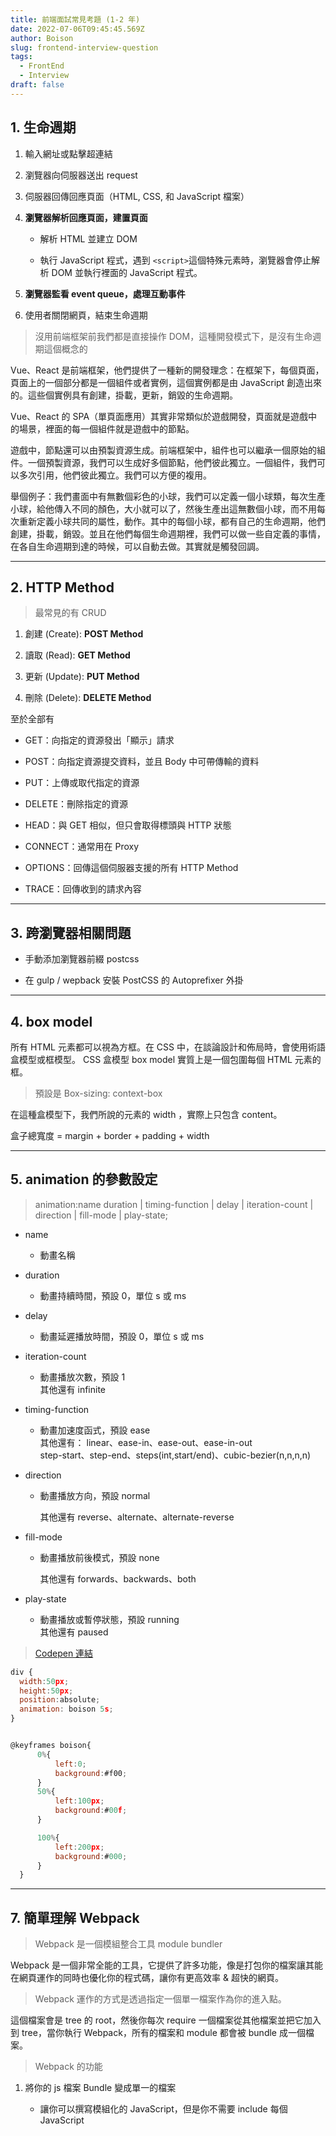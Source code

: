 ```yaml
---
title: 前端面試常見考題 (1-2 年)
date: 2022-07-06T09:45:45.569Z
author: Boison
slug: frontend-interview-question
tags:
  - FrontEnd
  - Interview
draft: false
---
```

## 1. 生命週期

1. 輸入網址或點擊超連結

2. 瀏覽器向伺服器送出 request

3. 伺服器回傳回應頁面（HTML, CSS, 和 JavaScript 檔案）

4. **瀏覽器解析回應頁面，建置頁面**

   * 解析 HTML 並建立 DOM

   * 執行 JavaScript 程式，遇到 `<script>`這個特殊元素時，瀏覽器會停止解析 DOM 並執行裡面的 JavaScript 程式。

5. **瀏覽器監看 event queue，處理互動事件**

6. 使用者關閉網頁，結束生命週期

> 沒用前端框架前我們都是直接操作 DOM，這種開發模式下，是沒有生命週期這個概念的

 Vue、React 是前端框架，他們提供了一種新的開發理念：在框架下，每個頁面，頁面上的一個部分都是一個組件或者實例，這個實例都是由 JavaScript 創造出來的。這些個實例具有創建，掛載，更新，銷毀的生命週期。

Vue、React 的 SPA（單頁面應用）其實非常類似於遊戲開發，頁面就是遊戲中的場景，裡面的每一個組件就是遊戲中的節點。

遊戲中，節點還可以由預製資源生成。前端框架中，組件也可以繼承一個原始的組件。一個預製資源，我們可以生成好多個節點，他們彼此獨立。一個組件，我們可以多次引用，他們彼此獨立。我們可以方便的複用。

舉個例子：我們畫面中有無數個彩色的小球，我們可以定義一個小球類，每次生產小球，給他傳入不同的顏色，大小就可以了，然後生產出這無數個小球，而不用每次重新定義小球共同的屬性，動作。其中的每個小球，都有自己的生命週期，他們創建，掛載，銷毀。並且在他們每個生命週期裡，我們可以做一些自定義的事情，在各自生命週期到達的時候，可以自動去做。其實就是觸發回調。

---

## 2. HTTP Method

> 最常見的有 CRUD

1. 創建 (Create): **POST Method**

2. 讀取 (Read): **GET Method**

3. 更新 (Update): **PUT Method**

4. 刪除 (Delete): **DELETE Method**

至於全部有

* GET：向指定的資源發出「顯示」請求

* POST：向指定資源提交資料，並且 Body 中可帶傳輸的資料

* PUT：上傳或取代指定的資源

* DELETE：刪除指定的資源

* HEAD：與 GET 相似，但只會取得標頭與 HTTP 狀態

* CONNECT：通常用在 Proxy

* OPTIONS：回傳這個伺服器支援的所有 HTTP Method

* TRACE：回傳收到的請求內容

---

## 3. 跨瀏覽器相關問題

* 手動添加瀏覽器前綴 postcss

* 在 gulp / wepback 安裝  PostCSS 的 Autoprefixer 外掛

---

## 4. box model

所有 HTML 元素都可以視為方框。在 CSS 中，在談論設計和佈局時，會使用術語盒模型或框模型。 CSS 盒模型 box model 實質上是一個包圍每個 HTML 元素的框。

> 預設是 Box-sizing: context-box

在這種盒模型下，我們所說的元素的 width ，實際上只包含 content。

盒子總寬度 \= margin \+ border \+ padding \+ width

---

## 5. animation 的參數設定

> animation:name duration | timing-function | delay | iteration-count | direction | fill-mode | play-state;

* name

  * 動畫名稱

* duration

  * 動畫持續時間，預設 0，單位 s 或 ms

* delay

  * 動畫延遲播放時間，預設 0，單位 s 或 ms

* iteration-count

  * 動畫播放次數，預設 1\
    其他還有 infinite

* timing-function

  * 動畫加速度函式，預設 ease\
    其他還有： linear、ease-in、ease-out、ease-in-out\
    step-start、step-end、steps(int,start/end)、cubic-bezier(n,n,n,n)

* direction

  * 動畫播放方向，預設 normal

    其他還有 reverse、alternate、alternate-reverse

* fill-mode

  * 動畫播放前後模式，預設 none

    其他還有 forwards、backwards、both

* play-state

  * 動畫播放或暫停狀態，預設 running\
    其他還有 paused 

> [Codepen 連結](https://codepen.io/boisonchang/pen/QWmyKpG)

```javascript
div {
  width:50px;
  height:50px; 
  position:absolute;
  animation: boison 5s;
}


@keyframes boison{
      0%{
          left:0;
          background:#f00;
      }
      50%{
          left:100px;
          background:#00f;
      }

      100%{
          left:200px;
          background:#000;
      }
  }
```
---
## 7. 簡單理解 Webpack

> Webpack 是一個模組整合工具 module bundler

Webpack 是一個非常全能的工具，它提供了許多功能，像是打包你的檔案讓其能在網頁運作的同時也優化你的程式碼，讓你有更高效率 & 超快的網頁。

> Webpack 運作的方式是透過指定一個單一檔案作為你的進入點。

這個檔案會是 tree 的 root，然後你每次 require 一個檔案從其他檔案並把它加入到 tree，當你執行 Webpack，所有的檔案和 module 都會被 bundle 成一個檔案。

> Webpack 的功能

1. 將你的 js 檔案 Bundle 變成單一的檔案

   * 讓你可以撰寫模組化的 JavaScript，但是你不需要 include 每個 JavaScript <script> 的檔案（如果你需要多個 JavaScript 檔案可以透過設定來完成）

2. 在你的前端程式碼中使用 npm packages

   * npm 在 internet 上是一個大型的 open source 生態系統

   * npm 可以儲存或發佈你的程式碼，npm 上可能包含你想要的前端套件

3. 撰寫 JavaScript ES6 或 ES7（需要透過 babel 來幫助）

4. Minify 或優化程式碼

5. 將 LESS 或 SCSS 轉換成 CSS

6. 包含任何類型的檔案到你的 JavaScript

7. 使用 HMR（Hot Module Replacement）

   * 增加開發速度，每當你儲存程式碼的時候，它可以注入到網頁，而不需將網頁刷新

※ create-react-app / Vue-CLI / @angular/cli 是基於 Webpack 所建立的開發工具，目的是統一專案的寫法跟引入的工具跟團隊快速建置共同環境設置，所有工具都可以方便引入並且經過編譯後運行。
---

> **參考資料**
>
>  1. [網頁生命週期之頁面建置](https://ithelp.ithome.com.tw/articles/10213673)
>
>  2. [为什么前端框架 react、vue 里会出现生命周期的说法？](https://www.zhihu.com/question/341446246)
>
>  3. [Change reuqest method 甚麼是 HTTP Method？](https://ithelp.ithome.com.tw/articles/10250980)
>
>  4. [Http Method(Http方法)介紹 和 跨來源資源共用（CORS）](https://hackmd.io/@Not/rJoRFJa3S)
>
>  5. [一文看清API、CRUD及Restful](https://mtache.com/rest-api)
>
>  6. [CSS 的處理：談 gulp-postcss 與 autoprefixer](https://ithelp.ithome.com.tw/articles/10225458)
>
>  7. [使用 PostCSS 處理 CSS](https://kencc.github.io/2019/10/webpack-4-%E5%AD%B8%E7%BF%92%E7%AD%86%E8%A8%98%E4%BA%94-%E4%BD%BF%E7%94%A8-postcss-%E8%99%95%E7%90%86-css/)
>
>  8. [分享6个关于CSS盒模型的面试题，你能答对几个？](https://www.php.cn/css-tutorial-480644.html)
>
>  9. [完整解析 CSS 動畫 ( CSS Animation )](https://www.oxxostudio.tw/articles/201803/css-animation.html)
>
> 10. Webpack 初學者教學課程Part1